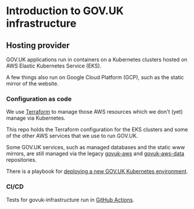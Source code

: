 # Introduction to GOV.UK infrastructure

## Hosting provider

GOV.UK applications run in containers on a Kubernetes clusters hosted on AWS
Elastic Kubernetes Service (EKS).

A few things also run on Google Cloud Platform (GCP), such as the static mirror
of the website.

### Configuration as code

We use [Terraform] to manage those AWS resources which we don't (yet) manage
via Kubernetes.

This repo holds the Terraform configuration for the EKS clusters and some of
the other AWS services that we use to run GOV.UK.

Some GOV.UK services, such as managed databases and the static www mirrors, are
still managed via the legacy [govuk-aws] and [govuk-aws-data] repositories.

There is a playbook for [deploying a new GOV.UK Kubernetes
environment](create-a-new-environment.md).

### CI/CD

Tests for govuk-infrastructure run in [GitHub Actions](/alphagov/govuk-infrastructure/actions).

[govuk-aws]: https://github.com/alphagov/govuk-aws
[govuk-aws-data]: https://github.com/alphagov/govuk-aws-data
[Terraform]: https://www.terraform.io/

